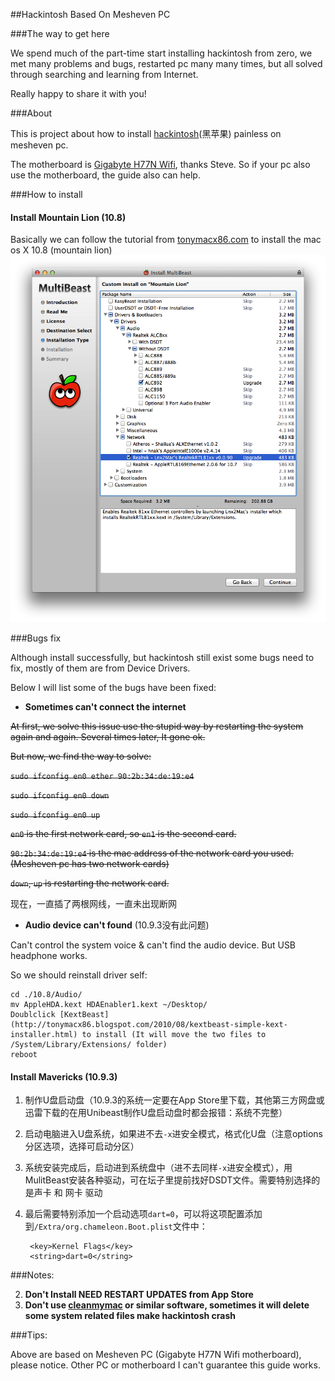 ##Hackintosh Based On Mesheven PC

###The way to get here

We spend much of the part-time start installing hackintosh from zero, we met many
problems and bugs, restarted pc many many times, but all solved through searching
and learning from Internet.

Really happy to share it with you!

###About

This is project about how to install [hackintosh](http://en.wikipedia.org/wiki/Hackintosh)(黑苹果) painless on mesheven pc.

The motherboard is [Gigabyte H77N Wifi](http://www.gigabyte.com.au/products/product-page.aspx?pid=4338#ov), thanks Steve.
So if your pc also use the motherboard, the guide also can help.


###How to install

#### Install Mountain Lion (10.8)

Basically we can follow the tutorial from [tonymacx86.com](http://www.tonymacx86.com/61-unibeast-install-os-x-mountain-lion-any-supported-intel-based-pc.html)
to install the mac os X 10.8 (mountain lion)
![MultiBeast](./10.8/Snip20140208_2.png)

###Bugs fix

Although install successfully, but hackintosh still exist some bugs need to fix, mostly of
them are from Device Drivers.

Below I will list some of the bugs have been fixed:

* **Sometimes can't connect the internet**

<del>At first, we solve this issue use the stupid way by restarting the system again and again.
Several times later, It gone ok.

<del>But now, we find the way to solve:

<del>`sudo ifconfig en0 ether 90:2b:34:de:19:e4`

<del>`sudo ifconfig en0 down`

<del>`sudo ifconfig en0 up`

<del>`en0` is the first network card, so `en1` is the second card.

<del>`90:2b:34:de:19:e4` is the mac address of the network card you used.(Mesheven pc has two network cards)

<del>`down`, `up` is restarting the network card.

现在，一直插了两根网线，一直未出现断网

* **Audio device can't found** (10.9.3没有此问题)

Can't control the system voice & can't find the audio device. But USB headphone works.

So we should reinstall driver self:

    cd ./10.8/Audio/
    mv AppleHDA.kext HDAEnabler1.kext ~/Desktop/
    Doublclick [KextBeast](http://tonymacx86.blogspot.com/2010/08/kextbeast-simple-kext-installer.html) to install (It will move the two files to /System/Library/Extensions/ folder)
    reboot
    
#### Install Mavericks (10.9.3)

1. 制作U盘启动盘（10.9.3的系统一定要在App Store里下载，其他第三方网盘或迅雷下载的在用Unibeast制作U盘启动盘时都会报错：系统不完整）
2. 启动电脑进入U盘系统，如果进不去`-x`进安全模式，格式化U盘（注意options分区选项，选择可启动分区）
3. 系统安装完成后，启动进到系统盘中（进不去同样`-x`进安全模式），用MulitBeast安装各种驱动，可在坛子里提前找好DSDT文件。需要特别选择的是声卡 和 网卡 驱动
4. 最后需要特别添加一个启动选项`dart=0`，可以将这项配置添加到`/Extra/org.chameleon.Boot.plist`文件中：

		<key>Kernel Flags</key>
		<string>dart=0</string>


###Notes:

2.  **Don't Install NEED RESTART UPDATES from App Store**
4.  **Don't use [cleanmymac](http://macpaw.com/cleanmymac) or similar software, sometimes it will delete some system related files make hackintosh crash**

###Tips:

Above are based on Mesheven PC (Gigabyte H77N Wifi motherboard), please notice. Other
PC or motherboard I can't guarantee this guide works.
